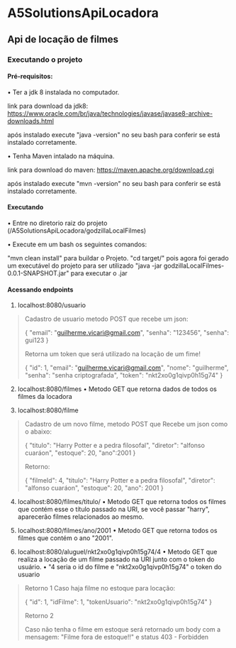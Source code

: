# A5SolutionsApiLocadora
## Api de locação de filmes

### Executando o projeto

#### Pré-requisitos:
• Ter a jdk 8 instalada no computador.

  link para download da jdk8: https://www.oracle.com/br/java/technologies/javase/javase8-archive-downloads.html
  
  após instalado execute "java -version" no seu bash para conferir se está instalado corretamente.

• Tenha Maven intalado na máquina.

  link para download do maven: https://maven.apache.org/download.cgi
  
  após instalado execute "mvn -version" no seu bash para conferir se está instalado corretamente.

#### Executando 
• Entre no diretorio raiz do projeto (/A5SolutionsApiLocadora/godzillaLocalFilmes)

• Execute em um bash os seguintes comandos:

   "mvn clean install" para buildar o Projeto.
   "cd target/" pois agora foi gerado um executável do projeto para ser utilizado
   "java -jar godzillaLocalFilmes-0.0.1-SNAPSHOT.jar" para executar o .jar

#### Acessando endpoints 
1. localhost:8080/usuario
>Cadastro de usuario metodo POST que recebe um json:
>
>{
>    "email": "guilherme.vicari@gmail.com",
>    "senha": "123456",
>    "senha": gui123
>}
>
>Retorna um token que será utilizado na locação de um fime!
>
>{
>    "id": 1,
>    "email": "guilherme.vicari@gmail.com",
>    "nome": "guilherme",
>    "senha": "senha criptografada",
>    "token": "nkt2xo0g1qivp0h15g74"
>}
>
2. localhost:8080/filmes
• Metodo GET que retorna dados de todos os filmes da locadora 

3. localhost:8080/filme
>Cadastro de um novo filme, metodo POST que Recebe um json como o abaixo:
>
>{
>    "titulo": "Harry Potter e a pedra filosofal",
>    "diretor": "alfonso cuaráon",
>    "estoque": 20,
>    "ano":2001
>}
>
>Retorno:
>
>{
>    "filmeId": 4,
>    "titulo": "Harry Potter e a pedra filosofal",
>    "diretor": "alfonso cuaráon",
>    "estoque": 20,
>    "ano": 2001
>}
>

4. localhost:8080/filmes/titulo/<nome de filme>
• Metodo GET que retorna todos os filmes que contém esse o título passado na URI, se você passar "harry", aparecerão filmes relacionados ao mesmo.

5. localhost:8080/filmes/ano/2001
• Metodo GET que retorna todos os filmes que contém o ano "2001".

6. localhost:8080/aluguel/nkt2xo0g1qivp0h15g74/4
• Metodo GET que realiza a locação de um filme passado na URI junto com o token do usuário.
• "4 seria o id do filme e "nkt2xo0g1qivp0h15g74" o token do usuario
>Retorno 1
>Caso haja filme no estoque para locação:
>
>{
>    "id": 1,
>    "idFilme": 1,
>    "tokenUsuario": "nkt2xo0g1qivp0h15g74"
>}
>
>Retorno 2 
>
>Caso não tenha o filme em estoque será retornado um body com a mensagem: "Filme fora de estoque!!" e status 403 - Forbidden
>

